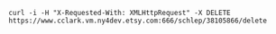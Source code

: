    curl -i -H "X-Requested-With: XMLHttpRequest" -X DELETE https://www.cclark.vm.ny4dev.etsy.com:666/schlep/38105866/delete
